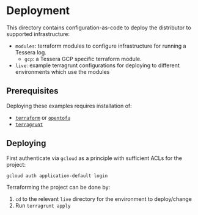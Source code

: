 # Deployment

This directory contains configuration-as-code to deploy the distributor to supported infrastructure:
 - `modules`: terraform modules to configure infrastructure for running a Tessera log.
   + `gcp`: a Tessera GCP specific terraform module.
 - `live`: example terragrunt configurations for deploying to different environments which use the modules

## Prerequisites

Deploying these examples requires installation of:
 - [`terraform`](https://developer.hashicorp.com/terraform/install) or 
   [`opentofu`](https://opentofu.org/docs/intro/install/)
 - [`terragrunt`](https://terragrunt.gruntwork.io/docs/getting-started/install/)

## Deploying

First authenticate via `gcloud` as a principle with sufficient ACLs for
the project:
```bash
gcloud auth application-default login
```

Terraforming the project can be done by:
 1. `cd` to the relevant `live` directory for the environment to deploy/change
 2. Run `terragrunt apply`


